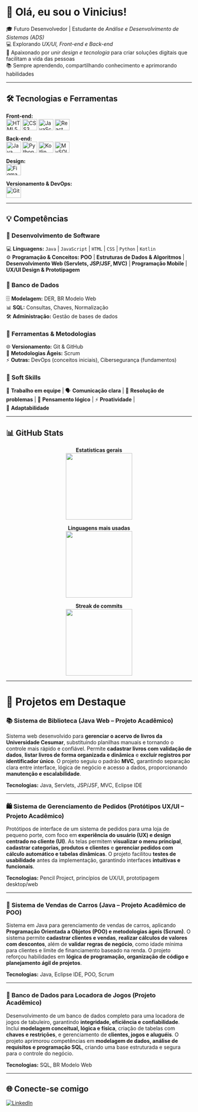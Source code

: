 # 👋 Olá, eu sou o Vinicius!

🎓 Futuro Desenvolvedor | Estudante de *Análise e Desenvolvimento de Sistemas (ADS)*  
💻 Explorando *UX/UI, Front-end e Back-end*  
🚀 Apaixonado por *unir design e tecnologia* para criar soluções digitais que facilitam a vida das pessoas  
📚 Sempre aprendendo, compartilhando conhecimento e aprimorando habilidades

---

## 🛠 Tecnologias e Ferramentas

**Front-end:**  
<img align="center" alt="HTML5" height="30" width="40" src="https://cdn.jsdelivr.net/gh/devicons/devicon/icons/html5/html5-original.svg">
<img align="center" alt="CSS3" height="30" width="40" src="https://cdn.jsdelivr.net/gh/devicons/devicon/icons/css3/css3-original.svg">
<img align="center" alt="JavaScript" height="30" width="40" src="https://cdn.jsdelivr.net/gh/devicons/devicon/icons/javascript/javascript-original.svg">
<img align="center" alt="React" height="30" width="40" src="https://cdn.jsdelivr.net/gh/devicons/devicon/icons/react/react-original.svg">

**Back-end:**  
<img align="center" alt="Java" height="30" width="40" src="https://cdn.jsdelivr.net/gh/devicons/devicon/icons/java/java-original.svg">
<img align="center" alt="Python" height="30" width="40" src="https://cdn.jsdelivr.net/gh/devicons/devicon/icons/python/python-original.svg">
<img align="center" alt="Kotlin" height="30" width="40" src="https://cdn.jsdelivr.net/gh/devicons/devicon/icons/kotlin/kotlin-original.svg">
<img align="center" alt="MySQL" height="30" width="40" src="https://cdn.jsdelivr.net/gh/devicons/devicon/icons/mysql/mysql-original.svg">

**Design:**  
<img align="center" alt="Figma" height="30" width="40" src="https://cdn.jsdelivr.net/gh/devicons/devicon/icons/figma/figma-original.svg">

**Versionamento & DevOps:**  
<img align="center" alt="Git" height="30" width="40" src="https://cdn.jsdelivr.net/gh/devicons/devicon/icons/git/git-original.svg">

---

## 💡 Competências

### 🔹 Desenvolvimento de Software
💻 **Linguagens:** `Java` | `JavaScript` | `HTML` | `CSS` | `Python` | `Kotlin`  
⚙️ **Programação & Conceitos:** **POO** | **Estruturas de Dados & Algoritmos** | **Desenvolvimento Web (Servlets, JSP/JSF, MVC)** | 
**Programação Mobile** | **UX/UI Design & Prototipagem**

### 🔹 Banco de Dados
🗄️ **Modelagem:** DER, BR Modelo Web  
📊 **SQL:** Consultas, Chaves, Normalização  
🛠️ **Administração:** Gestão de bases de dados

### 🔹 Ferramentas & Metodologias
🌐 **Versionamento:** Git & GitHub  
🚀 **Metodologias Ágeis:** Scrum  
⚡ **Outras:** DevOps (conceitos iniciais), Cibersegurança (fundamentos)

### 🔹 Soft Skills
🤝 **Trabalho em equipe** | 🗣️ **Comunicação clara** | 🧩 **Resolução de problemas** | 🧠 **Pensamento lógico** | ⚡ **Proatividade** |  
🔄 **Adaptabilidade**

---

## 📊 GitHub Stats
<div align="center">

**Estatísticas gerais**  
<img height="180em" src="https://github-readme-stats.vercel.app/api?username=ViniciusBzm&show_icons=true&theme=tokyonight&include_all_commits=true&count_private=true"/>

**Linguagens mais usadas**  
<img height="180em" src="https://github-readme-stats.vercel.app/api/top-langs/?username=ViniciusBzm&layout=compact&langs_count=7&theme=tokyonight"/>

**Streak de commits**  
<img height="180em" src="https://github-readme-streak-stats.herokuapp.com/?user=ViniciusBzm&theme=tokyonight"/>

</div>

---

# 🚀 Projetos em Destaque

### 📚 Sistema de Biblioteca (Java Web – Projeto Acadêmico)
Sistema web desenvolvido para **gerenciar o acervo de livros da Universidade Cesumar**, substituindo planilhas manuais e tornando o controle mais rápido e confiável. Permite **cadastrar livros com validação de dados**, **listar livros de forma organizada e dinâmica** e **excluir registros por identificador único**. O projeto seguiu o padrão **MVC**, garantindo separação clara entre interface, lógica de negócio e acesso a dados, proporcionando **manutenção e escalabilidade**.

**Tecnologias:** Java, Servlets, JSP/JSF, MVC, Eclipse IDE

---

### 🛍 Sistema de Gerenciamento de Pedidos (Protótipos UX/UI – Projeto Acadêmico)
Protótipos de interface de um sistema de pedidos para uma loja de pequeno porte, com foco em **experiência do usuário (UX) e design centrado no cliente (UI)**. As telas permitem **visualizar o menu principal**, **cadastrar categorias, produtos e clientes** e **gerenciar pedidos com cálculo automático e tabelas dinâmicas**. O projeto facilitou **testes de usabilidade** antes da implementação, garantindo interfaces **intuitivas e funcionais**.

**Tecnologias:** Pencil Project, princípios de UX/UI, prototipagem desktop/web

---

### 🚗 Sistema de Vendas de Carros (Java – Projeto Acadêmico de POO)
Sistema em Java para gerenciamento de vendas de carros, aplicando **Programação Orientada a Objetos (POO) e metodologias ágeis (Scrum)**. O sistema permite **cadastrar clientes e vendas**, **realizar cálculos de valores com descontos**, além de **validar regras de negócio**, como idade mínima para clientes e limite de financiamento baseado na renda. O projeto reforçou habilidades em **lógica de programação, organização de código e planejamento ágil de projetos**.

**Tecnologias:** Java, Eclipse IDE, POO, Scrum

---

### 🎲 Banco de Dados para Locadora de Jogos (Projeto Acadêmico)
Desenvolvimento de um banco de dados completo para uma locadora de jogos de tabuleiro, garantindo **integridade, eficiência e confiabilidade**. Inclui **modelagem conceitual, lógica e física**, criação de tabelas com **chaves e restrições**, e gerenciamento de **clientes, jogos e aluguéis**. O projeto aprimorou competências em **modelagem de dados, análise de requisitos e programação SQL**, criando uma base estruturada e segura para o controle do negócio.

**Tecnologias:** SQL, BR Modelo Web

---

## 🌐 Conecte-se comigo
[![LinkedIn](https://img.shields.io/badge/LinkedIn-0077B5?style=for-the-badge&logo=linkedin&logoColor=white)](https://www.linkedin.com/in/vinicius-zem)  
